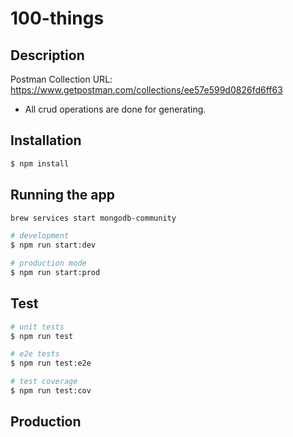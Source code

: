 # 100-things

## Description
Postman Collection URL: https://www.getpostman.com/collections/ee57e599d0826fd6ff63

- All crud operations are done for generating.


## Installation

```bash
$ npm install
```

## Running the app


```bash
brew services start mongodb-community

# development
$ npm run start:dev

# production mode
$ npm run start:prod
```

## Test

```bash
# unit tests
$ npm run test

# e2e tests
$ npm run test:e2e

# test coverage
$ npm run test:cov
```

## Production

```bash

```
